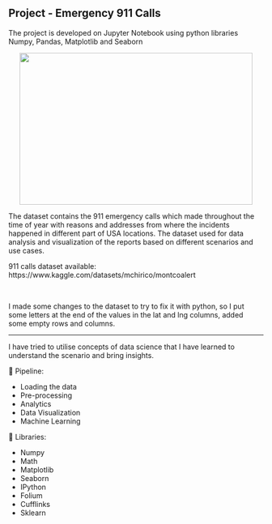 ## Project - Emergency 911 Calls <br>
The project is developed on Jupyter Notebook using python libraries Numpy, Pandas, Matplotlib and Seaborn<br>
<p align ="center">
  <img width="460" height="300" src="https://images.unsplash.com/photo-1575259711652-42e26c56d354?ixlib=rb-4.0.3&ixid=MnwxMjA3fDB8MHxwaG90by1wYWdlfHx8fGVufDB8fHx8&auto=format&fit=crop&w=865&q=80">
 </p>

<p>
  The dataset contains the 911 emergency calls which made throughout the time of year with reasons and addresses from where the incidents happened in different part of USA locations. The dataset used for data analysis and visualization of the reports based on different scenarios and use cases.
</p>
911 calls dataset available: https://www.kaggle.com/datasets/mchirico/montcoalert<br>

<br><p> I made some changes to the dataset to try to fix it with python, so I put some letters at the end of the values in the lat and lng columns, added some empty rows and columns. </p>

- --

I have tried to utilise concepts of data science that I have learned to understand the scenario and bring insights. 

🔧 Pipeline:<br>
* Loading the data
* Pre-processing
* Analytics
* Data Visualization
* Machine Learning

🎲 Libraries:<br>
* Numpy
* Math
* Matplotlib
* Seaborn
* IPython
* Folium
* Cufflinks
* Sklearn
